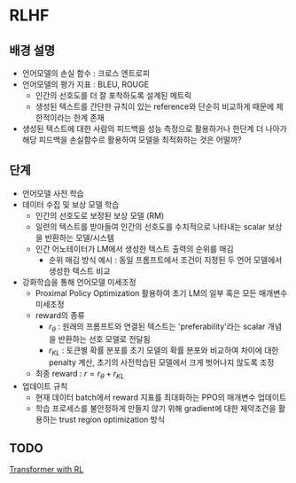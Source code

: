 # RLHF
## 배경 설명
- 언어모델의 손실 함수 : 크로스 엔트로피
- 언어모델의 평가 지표 : BLEU, ROUGE 
    - 인간의 선호도를 더 잘 포착하도록 설계된 메트릭
    - 생성된 텍스트를 간단한 규칙이 있는 reference와 단순히 비교하게 때문에 제한적이라는 한계 존재
- 생성된 텍스트에 대한 사람의 피드백을 성능 측정으로 활용하거나 한단계 더 나아가 해당 피드백을 손실함수르 활용하여 모델을 최적화하는 것은 어떨까?

## 단계
- 언어모델 사전 학습
- 데이터 수집 및 보상 모델 학습
    - 인간의 선호도로 보정된 보상 모델 (RM)
    - 일련의 텍스트를 받아들여 인간의 선호도를 수치적으로 나타내는 scalar 보상을 반환하는 모델/시스템
    - 인간 어노테이터가 LM에서 생성한 텍스트 출력의 순위를 매김
        - 순위 매김 방식 예시 : 동일 프롬프트에서 조건이 지정된 두 언어 모델에서 생성한 텍스트 비교
- 강화학습을 통해 언어모델 미세조정
    - Proximal Policy Optimization 활용하여 초기 LM의 일부 혹은 모든 매개변수 미세조정
    - reward의 종류
        - $r_{\theta}$ : 원래의 프롬프트와 연결된 텍스트는 'preferability'라는 scalar 개념을 반환하는 선호 모델로 전달됨
        - $r_{KL}$ : 토큰별 확률 분포를 초기 모델의 확률 분포와 비교하여 차이에 대한 penalty 계산, 초기의 사전학습된 모델에서 크게 벗어나지 않도록 조정
    - 최종 reward : $r = r_{\theta} + r_{KL}$
- 업데이트 규칙
    - 현재 데이터 batch에서 reward 지표를 최대화하는 PPO의 매개변수 업데이트
    - 학습 프로세스를 불안정하게 만들지 않기 위해 gradient에 대한 제약조건을 활용하는 trust region optimization 방식

## TODO
[Transformer with RL](https://github.com/huggingface/trl)
